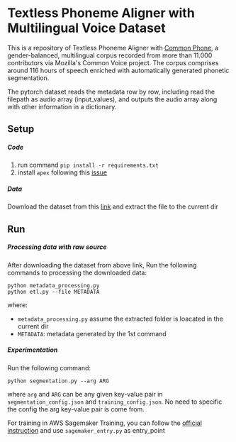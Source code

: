 # Textless Phoneme Aligner with Multilingual Voice Dataset

This is a repository of Textless Phoneme Aligner with [Common Phone](https://arxiv.org/abs/2201.05912),  a gender-balanced, multilingual corpus recorded from more than 11.000 contributors via Mozilla's Common Voice project. The corpus comprises around 116 hours of speech enriched with automatically generated phonetic segmentation. 

The pytorch dataset reads the metadata row by row, including read the filepath as audio array (input_values), and outputs the audio array along with other information in a dictionary. 


## Setup

##### Code #####
1. run command  `pip install -r requirements.txt`
2. install `apex` following this [issue](https://github.com/NVIDIA/apex/issues/621)

##### Data #####
Download the dataset from this [link](https://zenodo.org/record/5846137#.Y9EiGskUXe8) and extract the file to the current dir


## Run

##### Processing data with raw source #####

After downloading the dataset from above link, Run the following commands to processing the downloaded data:  
```
python metadata_processing.py
python etl.py --file METADATA
```
where: 

* `metadata_processing.py` assume the extracted folder is loacated in the current dir
* `METADATA`: metadata generated by the 1st command 

##### Experimentation #####

Run the following command:     
```
python segmentation.py --arg ARG
```
where `arg` and `ARG` can be any given key-value pair in `segmentation_config.json` and `training_config.json`. No need to specific the config the arg key-value pair is come from.   

For training in AWS Sagemaker Training, you can follow the [official instruction](https://huggingface.co/docs/sagemaker/index) and use `sagemaker_entry.py` as entry_point
